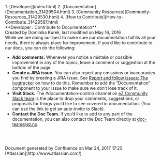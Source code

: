 <div id="page">
<div id="main" class="aui-page-panel">
<div id="main-header">
<div id="breadcrumb-section">
1.  [Developer](index.html)
2.  [Documentation](Documentation_31429504.html)
3.  [Community Resources](Community-Resources_31429530.html)
4.  [How to Contribute](How-to-Contribute_31429587.html)

</div>
**Developer : Contribute to Documentation**

</div>
<div id="content" class="view">
<div class="page-metadata">
Created by Dominika Kurek, last modified on May 16, 2016

</div>
<div id="main-content" class="wiki-content group">
<div class="contentLayout2">
<div class="columnLayout two-right-sidebar"
data-layout="two-right-sidebar">
<div class="cell normal" data-type="normal">
<div class="innerCell">
While we are doing our best to make sure our documentation fulfills all
your needs, there is always place for improvement. If you’d like to
contribute to our docs, you can do the following:

-   **Add comments.** Whenever you notice a mistake or possible
    improvement in any of the topics, leave a comment or suggestion at
    the bottom of the page.
-   **Create a JIRA issue.** You can also report any omissions or
    inaccuracies you find by creating a JIRA issue. See [Report and
    follow issues: The bugtracker](31429592.html) on how to do this.
    Remember to add the “Documentation” component to your issue to make
    sure we don’t lose track of it.
-   **Visit Slack.** The \#documentation-contrib channel on [eZ
    Community Slack team](http://ez-community-on-slack.herokuapp.com) is
    the place to drop your comments, suggestions, or proposals for
    things you’d like to see covered in documentation. (You can use the
    link to get an auto-invite to Slack).
-   **Contact the Doc Team.** If you’d like to add to any part of the
    documentation, you can also contact the Doc Team directly at
    <doc-team@ez.no>.

 

</div>
</div>
<div class="cell aside" data-type="aside">
<div class="innerCell">
 

</div>
</div>
</div>
</div>
</div>
</div>
</div>
<div id="footer" role="contentinfo">
<div class="section footer-body">
Document generated by Confluence on Mar 24, 2017 17:20

<div id="footer-logo">
[Atlassian](http://www.atlassian.com/)

</div>
</div>
</div>
</div>


